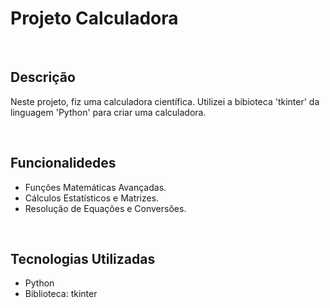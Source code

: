 <h1>Projeto Calculadora</h1><br>

<h2>Descrição</h2>
<p>Neste projeto, fiz uma calculadora científica. Utilizei a bibioteca 'tkinter' da linguagem 'Python' para criar uma calculadora.</p><br>

<h2>Funcionalidedes</h2>
<ul>
 <li>Funções Matemáticas Avançadas.</li>
 <li>Cálculos Estatísticos e Matrizes.</i></li>
 <li>Resolução de Equações e Conversões.</li>
</ul><br>

<h2>Tecnologias Utilizadas</h2>
<ul>
 <li>Python</li>
 <li>Biblioteca: tkinter</li>
</ul>
